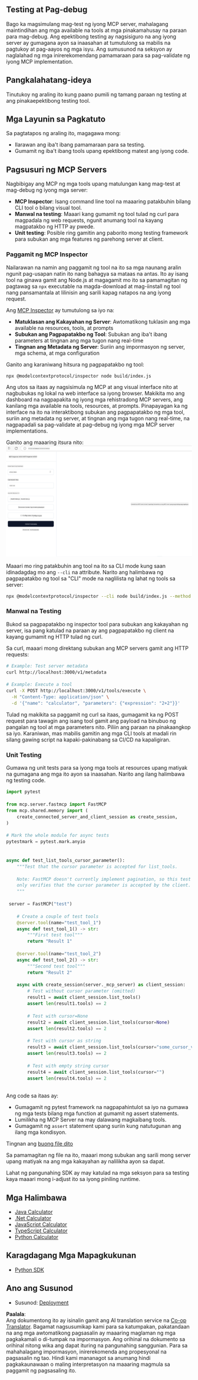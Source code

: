 <!--
CO_OP_TRANSLATOR_METADATA:
{
  "original_hash": "4e34e34e84f013e73c7eaa6d09884756",
  "translation_date": "2025-07-13T22:02:45+00:00",
  "source_file": "03-GettingStarted/08-testing/README.md",
  "language_code": "tl"
}
-->
## Testing at Pag-debug

Bago ka magsimulang mag-test ng iyong MCP server, mahalagang maintindihan ang mga available na tools at mga pinakamahusay na paraan para mag-debug. Ang epektibong testing ay nagsisiguro na ang iyong server ay gumagana ayon sa inaasahan at tumutulong sa mabilis na pagtukoy at pag-aayos ng mga isyu. Ang sumusunod na seksyon ay naglalahad ng mga inirerekomendang pamamaraan para sa pag-validate ng iyong MCP implementation.

## Pangkalahatang-ideya

Tinutukoy ng araling ito kung paano pumili ng tamang paraan ng testing at ang pinakaepektibong testing tool.

## Mga Layunin sa Pagkatuto

Sa pagtatapos ng araling ito, magagawa mong:

- Ilarawan ang iba't ibang pamamaraan para sa testing.
- Gumamit ng iba't ibang tools upang epektibong matest ang iyong code.

## Pagsusuri ng MCP Servers

Nagbibigay ang MCP ng mga tools upang matulungan kang mag-test at mag-debug ng iyong mga server:

- **MCP Inspector**: Isang command line tool na maaaring patakbuhin bilang CLI tool o bilang visual tool.
- **Manwal na testing**: Maaari kang gumamit ng tool tulad ng curl para magpadala ng web requests, ngunit anumang tool na kayang magpatakbo ng HTTP ay pwede.
- **Unit testing**: Posible ring gamitin ang paborito mong testing framework para subukan ang mga features ng parehong server at client.

### Paggamit ng MCP Inspector

Nailarawan na namin ang paggamit ng tool na ito sa mga naunang aralin ngunit pag-usapan natin ito nang bahagya sa mataas na antas. Ito ay isang tool na ginawa gamit ang Node.js at magagamit mo ito sa pamamagitan ng pagtawag sa `npx` executable na magda-download at mag-iinstall ng tool nang pansamantala at lilinisin ang sarili kapag natapos na ang iyong request.

Ang [MCP Inspector](https://github.com/modelcontextprotocol/inspector) ay tumutulong sa iyo na:

- **Matuklasan ang Kakayahan ng Server**: Awtomatikong tuklasin ang mga available na resources, tools, at prompts
- **Subukan ang Pagpapatakbo ng Tool**: Subukan ang iba't ibang parameters at tingnan ang mga tugon nang real-time
- **Tingnan ang Metadata ng Server**: Suriin ang impormasyon ng server, mga schema, at mga configuration

Ganito ang karaniwang hitsura ng pagpapatakbo ng tool:

```bash
npx @modelcontextprotocol/inspector node build/index.js
```

Ang utos sa itaas ay nagsisimula ng MCP at ang visual interface nito at nagbubukas ng lokal na web interface sa iyong browser. Makikita mo ang dashboard na nagpapakita ng iyong mga rehistradong MCP servers, ang kanilang mga available na tools, resources, at prompts. Pinapayagan ka ng interface na ito na interaktibong subukan ang pagpapatakbo ng mga tool, suriin ang metadata ng server, at tingnan ang mga tugon nang real-time, na nagpapadali sa pag-validate at pag-debug ng iyong mga MCP server implementations.

Ganito ang maaaring itsura nito: ![Inspector](../../../../translated_images/connect.141db0b2bd05f096fb1dd91273771fd8b2469d6507656c3b0c9df4b3c5473929.tl.png)

Maaari mo ring patakbuhin ang tool na ito sa CLI mode kung saan idinadagdag mo ang `--cli` na attribute. Narito ang halimbawa ng pagpapatakbo ng tool sa "CLI" mode na naglilista ng lahat ng tools sa server:

```sh
npx @modelcontextprotocol/inspector --cli node build/index.js --method tools/list
```

### Manwal na Testing

Bukod sa pagpapatakbo ng inspector tool para subukan ang kakayahan ng server, isa pang katulad na paraan ay ang pagpapatakbo ng client na kayang gumamit ng HTTP tulad ng curl.

Sa curl, maaari mong direktang subukan ang MCP servers gamit ang HTTP requests:

```bash
# Example: Test server metadata
curl http://localhost:3000/v1/metadata

# Example: Execute a tool
curl -X POST http://localhost:3000/v1/tools/execute \
  -H "Content-Type: application/json" \
  -d '{"name": "calculator", "parameters": {"expression": "2+2"}}'
```

Tulad ng makikita sa paggamit ng curl sa itaas, gumagamit ka ng POST request para tawagin ang isang tool gamit ang payload na binubuo ng pangalan ng tool at mga parameters nito. Piliin ang paraan na pinakaangkop sa iyo. Karaniwan, mas mabilis gamitin ang mga CLI tools at madali rin silang gawing script na kapaki-pakinabang sa CI/CD na kapaligiran.

### Unit Testing

Gumawa ng unit tests para sa iyong mga tools at resources upang matiyak na gumagana ang mga ito ayon sa inaasahan. Narito ang ilang halimbawa ng testing code.

```python
import pytest

from mcp.server.fastmcp import FastMCP
from mcp.shared.memory import (
    create_connected_server_and_client_session as create_session,
)

# Mark the whole module for async tests
pytestmark = pytest.mark.anyio


async def test_list_tools_cursor_parameter():
    """Test that the cursor parameter is accepted for list_tools.

    Note: FastMCP doesn't currently implement pagination, so this test
    only verifies that the cursor parameter is accepted by the client.
    """

 server = FastMCP("test")

    # Create a couple of test tools
    @server.tool(name="test_tool_1")
    async def test_tool_1() -> str:
        """First test tool"""
        return "Result 1"

    @server.tool(name="test_tool_2")
    async def test_tool_2() -> str:
        """Second test tool"""
        return "Result 2"

    async with create_session(server._mcp_server) as client_session:
        # Test without cursor parameter (omitted)
        result1 = await client_session.list_tools()
        assert len(result1.tools) == 2

        # Test with cursor=None
        result2 = await client_session.list_tools(cursor=None)
        assert len(result2.tools) == 2

        # Test with cursor as string
        result3 = await client_session.list_tools(cursor="some_cursor_value")
        assert len(result3.tools) == 2

        # Test with empty string cursor
        result4 = await client_session.list_tools(cursor="")
        assert len(result4.tools) == 2
    
```

Ang code sa itaas ay:

- Gumagamit ng pytest framework na nagpapahintulot sa iyo na gumawa ng mga tests bilang mga function at gumamit ng assert statements.
- Lumilikha ng MCP Server na may dalawang magkaibang tools.
- Gumagamit ng `assert` statement upang suriin kung natutugunan ang ilang mga kondisyon.

Tingnan ang [buong file dito](https://github.com/modelcontextprotocol/python-sdk/blob/main/tests/client/test_list_methods_cursor.py)

Sa pamamagitan ng file na ito, maaari mong subukan ang sarili mong server upang matiyak na ang mga kakayahan ay nalilikha ayon sa dapat.

Lahat ng pangunahing SDK ay may katulad na mga seksyon para sa testing kaya maaari mong i-adjust ito sa iyong piniling runtime.

## Mga Halimbawa

- [Java Calculator](../samples/java/calculator/README.md)
- [.Net Calculator](../../../../03-GettingStarted/samples/csharp)
- [JavaScript Calculator](../samples/javascript/README.md)
- [TypeScript Calculator](../samples/typescript/README.md)
- [Python Calculator](../../../../03-GettingStarted/samples/python)

## Karagdagang Mga Mapagkukunan

- [Python SDK](https://github.com/modelcontextprotocol/python-sdk)

## Ano ang Susunod

- Susunod: [Deployment](../09-deployment/README.md)

**Paalala**:  
Ang dokumentong ito ay isinalin gamit ang AI translation service na [Co-op Translator](https://github.com/Azure/co-op-translator). Bagamat nagsusumikap kami para sa katumpakan, pakatandaan na ang mga awtomatikong pagsasalin ay maaaring maglaman ng mga pagkakamali o di-tumpak na impormasyon. Ang orihinal na dokumento sa orihinal nitong wika ang dapat ituring na pangunahing sanggunian. Para sa mahahalagang impormasyon, inirerekomenda ang propesyonal na pagsasalin ng tao. Hindi kami mananagot sa anumang hindi pagkakaunawaan o maling interpretasyon na maaaring magmula sa paggamit ng pagsasaling ito.
